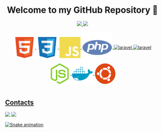 <h1 align="center"> Welcome to my GitHub Repository 👋</h1>

<div align="center">
   <a href="https://github.com/MuriloMorais2021">
   <img height="160em" src="https://github-readme-stats.vercel.app/api/top-langs/?username=MuriloMorais2021&layout=compact&langs_count=6&theme=radical"/>
   <img height="160em" src="https://github-readme-stats.vercel.app/api?username=MuriloMorais2021&show_icons=true&theme=radical&include_all_commits=true&count_private=true"/>
</div>
<br>
<div align="center">  
  <img align="center" alt="HTML" height="70" width="70" src="https://raw.githubusercontent.com/devicons/devicon/master/icons/html5/html5-original.svg">
  <img align="center" alt="CSS" height="70" width="70" src="https://raw.githubusercontent.com/devicons/devicon/master/icons/css3/css3-original.svg">
  <img align="center" alt="Js" height="70" width="70" src="https://raw.githubusercontent.com/devicons/devicon/master/icons/javascript/javascript-plain.svg">
  <img align="center" alt="PHP" height="100" width="100" src="https://raw.githubusercontent.com/devicons/devicon/master/icons/php/php-plain.svg">
  <img align="center" alt="laravel" height="70" width="100" src="https://cdn.worldvectorlogo.com/logos/laravel-2.svg">
   <img align="center" alt="laravel" height="70" width="100" src="https://cdn.worldvectorlogo.com/logos/mysql-6.svg">
  <img align="center" alt="PHP" height="70" width="70" src="https://raw.githubusercontent.com/devicons/devicon/master/icons/nodejs/nodejs-plain.svg">
  <img align="center" alt="PHP" height="70" width="70" src="https://raw.githubusercontent.com/devicons/devicon/master/icons/docker/docker-plain.svg">
  <img align="center" alt="PHP" height="70" width="70" src="https://raw.githubusercontent.com/devicons/devicon/master/icons/ubuntu/ubuntu-plain.svg">
</div>
<br>

## Contacts
<div>
   <a href="www.linkedin.com/in/murilo-morais-18096a1a9" target="_blank"><img src="https://img.shields.io/badge/-LinkedIn-%230077B5?style=for-the-badge&logo=linkedin&logoColor=white" target="_blank"></a>
  <a href="mailto:murilo2015morais@gmail.com"><img src="https://img.shields.io/badge/-Gmail-%23333?style=for-the-badge&logo=gmail&logoColor=white" target="_blank"</a>
 
  ![Snake animation](https://github.com/MuriloMorais2021/MuriloMorais2021/blob/output/github-contribution-grid-snake.svg)
</div>

<!--
**MuriloMorais2021/MuriloMorais2021** is a ✨ _special_ ✨ repository because its `README.md` (this file) appears on your GitHub profile.

Here are some ideas to get you started:

- 🔭 I’m currently working on ...
- 🌱 I’m currently learning ...
- 👯 I’m looking to collaborate on ...
- 🤔 I’m looking for help with ...
- 💬 Ask me about ...
- 📫 How to reach me: ...
- 😄 Pronouns: ...
- ⚡ Fun fact: ...
-->
